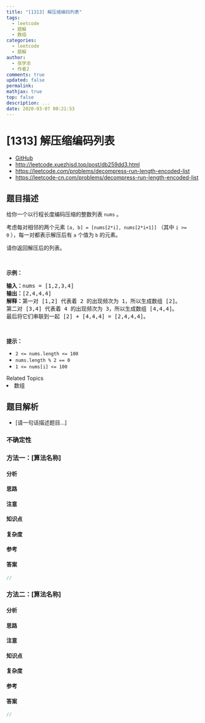 ```yaml
---
title: "[1313] 解压缩编码列表"
tags:
  - leetcode
  - 题解
  - 数组
categories:
  - leetcode
  - 题解
author:
  - 张学志
  - 作者2
comments: true
updated: false
permalink:
mathjax: true
top: false
description: ...
date: 2020-03-07 00:21:53
---
```



# [1313] 解压缩编码列表
* [GitHub](https://github.com/algoboy101/LeetCodeCrowdsource/tree/master/_posts/QA/%5B1313%5D%20%E8%A7%A3%E5%8E%8B%E7%BC%A9%E7%BC%96%E7%A0%81%E5%88%97%E8%A1%A8.md)
* http://leetcode.xuezhisd.top/post/db259dd3.html
* https://leetcode.com/problems/decompress-run-length-encoded-list
* https://leetcode-cn.com/problems/decompress-run-length-encoded-list


## 题目描述

<p>给你一个以行程长度编码压缩的整数列表&nbsp;<code>nums</code>&nbsp;。</p>

<p>考虑每对相邻的两个元素 <code>[a, b] = [nums[2*i], nums[2*i+1]]</code>&nbsp;（其中&nbsp;<code>i &gt;= 0</code>&nbsp;），每一对都表示解压后有 <code>a</code>&nbsp;个值为&nbsp;<code>b</code>&nbsp;的元素。</p>

<p>请你返回解压后的列表。</p>

<p>&nbsp;</p>

<p><strong>示例：</strong></p>

<pre><strong>输入：</strong>nums = [1,2,3,4]
<strong>输出：</strong>[2,4,4,4]
<strong>解释：</strong>第一对 [1,2] 代表着 2 的出现频次为 1，所以生成数组 [2]。
第二对 [3,4] 代表着 4 的出现频次为 3，所以生成数组 [4,4,4]。
最后将它们串联到一起 [2] + [4,4,4] = [2,4,4,4]。</pre>

<p>&nbsp;</p>

<p><strong>提示：</strong></p>

<ul>
	<li><code>2 &lt;= nums.length &lt;= 100</code></li>
	<li><code>nums.length % 2 == 0</code></li>
	<li><code>1 &lt;= nums[i] &lt;= 100</code></li>
</ul>
<div><div>Related Topics</div><div><li>数组</li></div></div>


## 题目解析
* [请一句话描述题目...]

### 不确定性


### 方法一：[算法名称]

#### 分析

#### 思路

#### 注意

#### 知识点

#### 复杂度

#### 参考

#### 答案

```cpp
//
```


### 方法二：[算法名称]

#### 分析

#### 思路

#### 注意

#### 知识点

#### 复杂度

#### 参考

#### 答案

```cpp
//
```


